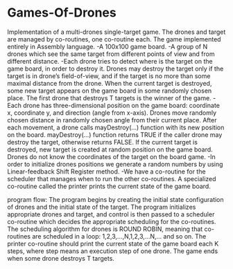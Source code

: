 # Games-Of-Drones
Implementation of a multi-drones single-target game. The drones and target are managed by co-routines, one co-routine each. The game implemented entirely in Assembly language.
-A 100x100 game board.
-A group of N drones which see the same target from different points of view and from different distance.
-Each drone tries to detect where is the target on the game board, in order to destroy it. Drones may destroy the target only if the    target is in drone’s field-of-view, and if the target is no more than some maximal distance from the drone. When the current target is destroyed, some new target appears on the game board in some randomly chosen place. The first drone that destroys T targets is the winner of the game.
-Each drone has three-dimensional position on the game board: coordinate x, coordinate y, and direction (angle from x-axis). Drones move randomly chosen distance in randomly chosen angle from their current place. After each movement, a drone calls mayDestroy(…) function with its new position on the board. mayDestroy(…) function returns TRUE if the caller drone may destroy the target, otherwise returns FALSE. If the current target is destroyed, new target is created at random position on the game board. Drones do not know the coordinates of the target on the board game.
-In order to initialize drones positions we generate a random numbers by using Linear-feedback Shift Register method.
-We have a co-routine for the scheduler that manages when to run the other co-routines. A specialized co-routine called the printer prints the current state of the game board.

program flow:
The program begins by creating the initial state configuration of drones and the initial state of the target. The program initializes appropriate drones and target, and control is then passed to a scheduler co-routine which decides the appropriate scheduling for the co-routines. The scheduling algorithm for drones is ROUND ROBIN, meaning that co-routines are scheduled in a loop: 1,2,3,…,N,1,2,3,…N,… and so on. The printer co-routine should print the current state of the game board each K steps, where step means an execution step of one drone.
The game ends when some drone destroys T targets.
